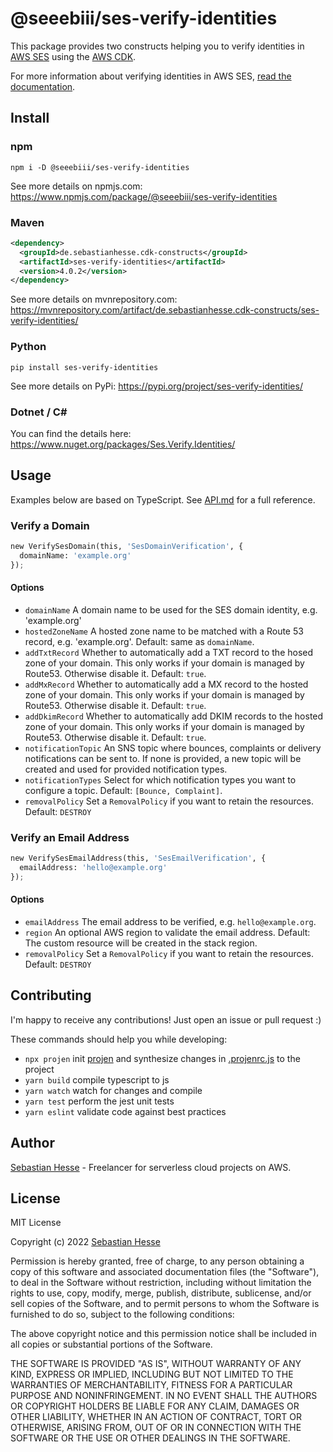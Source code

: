 # @seeebiii/ses-verify-identities

This package provides two constructs helping you to verify identities in [AWS SES](https://aws.amazon.com/ses/) using the [AWS CDK](https://aws.amazon.com/cdk/).

For more information about verifying identities in AWS SES, [read the documentation](https://docs.aws.amazon.com/ses/latest/DeveloperGuide/verify-domains.html).

## Install

### npm

```shell
npm i -D @seeebiii/ses-verify-identities
```

See more details on npmjs.com: https://www.npmjs.com/package/@seeebiii/ses-verify-identities

### Maven

```xml
<dependency>
  <groupId>de.sebastianhesse.cdk-constructs</groupId>
  <artifactId>ses-verify-identities</artifactId>
  <version>4.0.2</version>
</dependency>
```

See more details on mvnrepository.com: https://mvnrepository.com/artifact/de.sebastianhesse.cdk-constructs/ses-verify-identities/

### Python

```shell
pip install ses-verify-identities
```

See more details on PyPi: https://pypi.org/project/ses-verify-identities/

### Dotnet / C#

You can find the details here: https://www.nuget.org/packages/Ses.Verify.Identities/

## Usage

Examples below are based on TypeScript.
See [API.md](API.md) for a full reference.

### Verify a Domain

```python
new VerifySesDomain(this, 'SesDomainVerification', {
  domainName: 'example.org'
});
```

#### Options

* `domainName` A domain name to be used for the SES domain identity, e.g. 'example.org'
* `hostedZoneName` A hosted zone name to be matched with a Route 53 record, e.g. 'example.org'. Default: same as `domainName`.
* `addTxtRecord` Whether to automatically add a TXT record to the hosed zone of your domain. This only works if your domain is managed by Route53. Otherwise disable it. Default: `true`.
* `addMxRecord` Whether to automatically add a MX record to the hosted zone of your domain. This only works if your domain is managed by Route53. Otherwise disable it. Default: `true`.
* `addDkimRecord` Whether to automatically add DKIM records to the hosted zone of your domain. This only works if your domain is managed by Route53. Otherwise disable it. Default: `true`.
* `notificationTopic` An SNS topic where bounces, complaints or delivery notifications can be sent to. If none is provided, a new topic will be created and used for provided notification types.
* `notificationTypes` Select for which notification types you want to configure a topic. Default: `[Bounce, Complaint]`.
* `removalPolicy` Set a `RemovalPolicy` if you want to retain the resources. Default: `DESTROY`

### Verify an Email Address

```python
new VerifySesEmailAddress(this, 'SesEmailVerification', {
  emailAddress: 'hello@example.org'
});
```

#### Options

* `emailAddress` The email address to be verified, e.g. `hello@example.org`.
* `region` An optional AWS region to validate the email address. Default: The custom resource will be created in the stack region.
* `removalPolicy` Set a `RemovalPolicy` if you want to retain the resources. Default: `DESTROY`

## Contributing

I'm happy to receive any contributions!
Just open an issue or pull request :)

These commands should help you while developing:

* `npx projen`      init [projen](https://github.com/projen/projen) and synthesize changes in [.projenrc.js](.projenrc.js) to the project
* `yarn build`      compile typescript to js
* `yarn watch`      watch for changes and compile
* `yarn test`       perform the jest unit tests
* `yarn eslint`     validate code against best practices

## Author

[Sebastian Hesse](https://www.sebastianhesse.de) - Freelancer for serverless cloud projects on AWS.

## License

MIT License

Copyright (c) 2022 [Sebastian Hesse](https://www.sebastianhesse.de)

Permission is hereby granted, free of charge, to any person obtaining a copy of this software and associated documentation files (the "Software"), to deal in the Software without restriction, including without limitation the rights to use, copy, modify, merge, publish, distribute, sublicense, and/or sell copies of the Software, and to permit persons to whom the Software is furnished to do so, subject to the following conditions:

The above copyright notice and this permission notice shall be included in all copies or substantial portions of the Software.

THE SOFTWARE IS PROVIDED "AS IS", WITHOUT WARRANTY OF ANY KIND, EXPRESS OR IMPLIED, INCLUDING BUT NOT LIMITED TO THE WARRANTIES OF MERCHANTABILITY, FITNESS FOR A PARTICULAR PURPOSE AND NONINFRINGEMENT. IN NO EVENT SHALL THE AUTHORS OR COPYRIGHT HOLDERS BE LIABLE FOR ANY CLAIM, DAMAGES OR OTHER LIABILITY, WHETHER IN AN ACTION OF CONTRACT, TORT OR OTHERWISE, ARISING FROM, OUT OF OR IN CONNECTION WITH THE SOFTWARE OR THE USE OR OTHER DEALINGS IN THE SOFTWARE.
